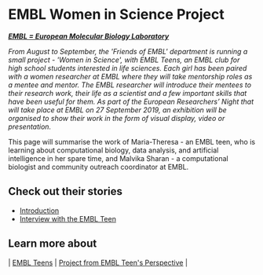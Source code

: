 # EMBL Women in Science Project

***[EMBL = European Molecular Biology Laboratory](https://embl.de)***

*From August to September, the 'Friends of EMBL' department is running a small project - 'Women in Science', with EMBL Teens, an EMBL club for high school students interested in life sciences. Each girl has been paired with a women researcher at EMBL where they will take mentorship roles as a mentee and mentor. The EMBL researcher will introduce their mentees to their research work, their life as a scientist and a few important skills that have been useful for them. As part of the European Researchers’ Night that will take place at EMBL on 27 September 2019, an exhibition will be organised to show their work in the form of visual display, video or presentation.*

This page will summarise the work of Maria-Theresa - an EMBL teen, who is learning about computational biology, data analysis, and artificial intelligence in her spare time, and Malvika Sharan - a computational biologist and community outreach coordinator at EMBL.

## Check out their stories

- [Introduction](./posts/2019-07-17-introduction.md)
- [Interview with the EMBL Teen](./posts/2019-07-30-matheli-interview.md)

## Learn more about

| [EMBL Teens](https://www.embl.de/leben/friends/en#embl-teens) | [Project from EMBL Teen's Perspective](https://matheli.github.io/Matheli/) |

